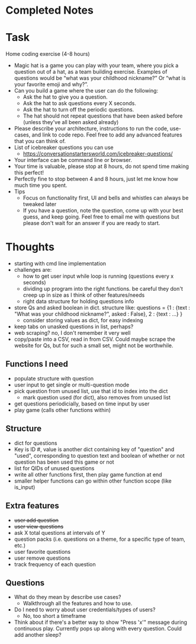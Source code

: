 # Completed Notes


# Task
Home coding exercise (4-8 hours)
- Magic hat is a game you can play with your team, where you pick a question out of a hat, as a team building exercise. Examples of questions would be “what was your childhood nickname?” Or “what is your favorite emoji and why?”.
- Can you build a game where the user can do the following:
    - Ask the hat to give you a question.
    - Ask the hat to ask questions every X seconds.
    - Ask the hat to turn off the periodic questions. 
    - The hat should not repeat questions that have been asked before (unless they've all been asked already)
- Please describe your architecture, instructions to run the code, use-cases, and link to code repo. Feel free to add any advanced features that you can think of. 
- List of icebreaker questions you can use
    - https://conversationstartersworld.com/icebreaker-questions/
- Your interface can be command line or browser.
- Your time is valuable, please stop at 8 hours, do not spend time making this perfect!
- Perfectly fine to stop between 4 and 8 hours, just let me know how much time you spent.
- Tips
    - Focus on functionality first, UI and bells and whistles can always be tweaked later
    - If you have a question, note the question, come up with your best guess, and keep going. Feel free to email me with questions but please don't wait for an answer if you are ready to start.


# Thoughts
- starting with cmd line implementation
- challenges are:
    - how to get user input while loop is running (questions every x seconds)
    - dividing up program into the right functions. be careful they don't creep up in size as I think of other features/needs
    - right data structure for holding questions info
- store Qs and asked boolean in dict. structure like: questions = {1 : {text : "What was your childhood nickname?", asked : False}, 2 : {text : ...} }
    - consider storing values as dict, for easy indexing
- keep tabs on unasked questions in list, perhaps?
- web scraping? no, I don't remember it very well
- copy/paste into a CSV, read in from CSV. Could maybe scrape the website for Qs, but for such a small set, might not be worthwhile.

## Functions I need
- populate structure with question 
- user input to get single or multi-question mode
- pick question from unused list, use that id to index into the dict
    - mark question used (for dict), also removes from unused list
- get questions periodicially, based on time input by user
- play game (calls other functions within)

## Structure
- dict for questions
- Key is ID #, value is another dict containing key of "question" and "used", corresponding to question text and boolean of whether or not question has been used this game or not
- list for QIDs of unused questions
- write all other functions first, then play game function at end
- smaller helper functions can go within other function scope (like is_input)

## Extra features
- ~~user add question~~
- ~~user view questions~~
- ask X total questions at intervals of Y
- question packs (i.e. questions on a theme, for a specific type of team, etc.)
- user favorite questions
- user remove questions
- track frequency of each question

## Questions
- What do they mean by describe use cases? 
    - Walkthrough all the features and how to use.
- Do I need to worry about user credentials/types of users?
    - No, too short a timeframe
- Think about if there's a better way to show "Press 'x'" message during continuous play. Currently pops up along with every question. Could add another sleep?
